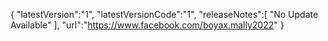 {
"latestVersion":"1",
"latestVersionCode":"1",
"releaseNotes":[
"No Update Available"
],
"url":"https://www.facebook.com/boyax.mally2022"
}
